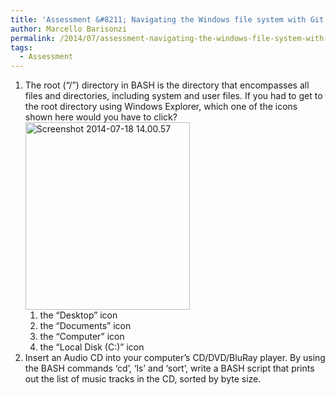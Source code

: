 ```yaml
---
title: 'Assessment &#8211; Navigating the Windows file system with Git Bash'
author: Marcello Barisonzi
permalink: /2014/07/assessment-navigating-the-windows-file-system-with-git-bash/
tags:
  - Assessment
---
```

1.  The root (&#8220;/&#8221;) directory in BASH is the directory that encompasses all files and directories, including system and user files. If you had to get to the root directory using Windows Explorer, which one of the icons shown here would you have to click?[<img class="alignnone size-medium wp-image-8113" alt="Screenshot 2014-07-18 14.00.57" src="http://teaching.software-carpentry.org/wp-content/uploads/2014/07/Screenshot-2014-07-18-14.00.571-263x300.png" width="263" height="300" />][1] 
    1.  the &#8220;Desktop&#8221; icon
    2.  the &#8220;Documents&#8221; icon
    3.  the &#8220;Computer&#8221; icon
    4.  the &#8220;Local Disk (C:)&#8221; icon
2.  Insert an Audio CD into your computer&#8217;s CD/DVD/BluRay player. By using the BASH commands &#8216;cd&#8217;, &#8216;ls&#8217; and &#8216;sort&#8217;, write a BASH script that prints out the list of music tracks in the CD, sorted by byte size.

 [1]: http://teaching.software-carpentry.org/wp-content/uploads/2014/07/Screenshot-2014-07-18-14.00.571.png
